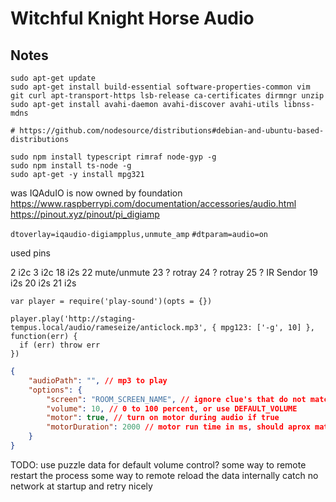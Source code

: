 # Witchful Knight Horse Audio

## Notes
```
sudo apt-get update
sudo apt-get install build-essential software-properties-common vim git curl apt-transport-https lsb-release ca-certificates dirmngr unzip
sudo apt-get install avahi-daemon avahi-discover avahi-utils libnss-mdns

# https://github.com/nodesource/distributions#debian-and-ubuntu-based-distributions

sudo npm install typescript rimraf node-gyp -g
sudo npm install ts-node -g
sudo apt-get -y install mpg321
```

was IQAduIO is now owned by foundation  
https://www.raspberrypi.com/documentation/accessories/audio.html
https://pinout.xyz/pinout/pi_digiamp  

`dtoverlay=iqaudio-digiampplus,unmute_amp`
`#dtparam=audio=on`

used pins

2   i2c
3   i2c
18  i2s
22  mute/unmute
23  ? rotray
24  ? rotray
25  ? IR Sendor
19  i2s
20  i2s
21  i2s


```
var player = require('play-sound')(opts = {})

player.play('http://staging-tempus.local/audio/rameseize/anticlock.mp3', { mpg123: ['-g', 10] }, function(err) {
  if (err) throw err
})
```

``` json
{
    "audioPath": "", // mp3 to play
    "options": {
        "screen": "ROOM_SCREEN_NAME", // ignore clue's that do not match our ROOM_SCREEN_NAME
        "volume": 10, // 0 to 100 percent, or use DEFAULT_VOLUME
        "motor": true, // turn on motor during audio if true
        "motorDuration": 2000 // motor run time in ms, should aprox match the audio duration
    }
}
```

TODO: use puzzle data for default volume control?
some way to remote restart the process
some way to remote reload the data
internally catch no network at startup and retry nicely

